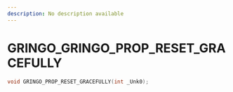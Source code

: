 ```yaml
---
description: No description available 
---
```


# GRINGO\_GRINGO_PROP_RESET_GRACEFULLY

```cpp
void GRINGO_PROP_RESET_GRACEFULLY(int _Unk0);
```